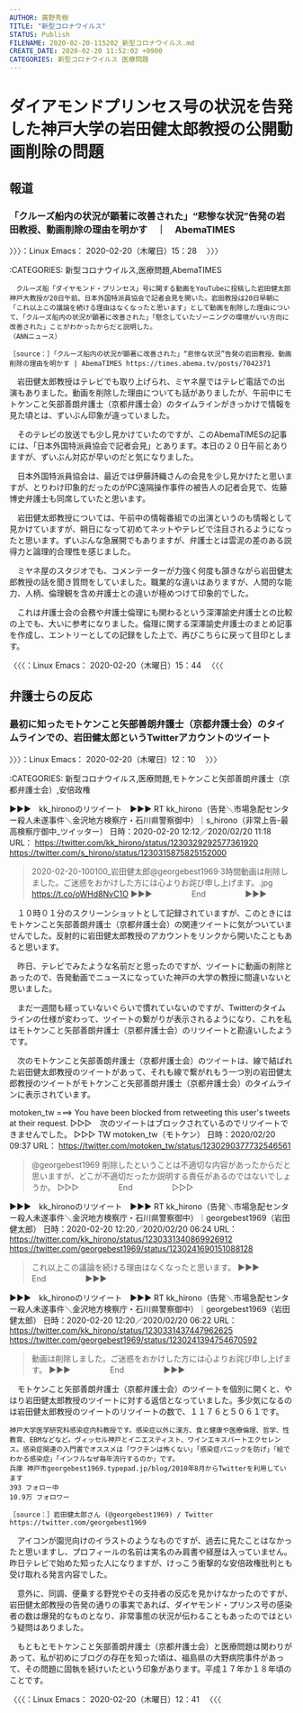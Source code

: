 ```yaml
---
AUTHOR: 廣野秀樹
TITLE: "新型コロナウイルス"
STATUS: Publish
FILENAME: 2020-02-20-115202_新型コロナウイルス.md
CREATE_DATE: 2020-02-20 11:52:02 +0900
CATEGORIES: 新型コロナウイルス 医療問題
---
```


# ダイアモンドプリンセス号の状況を告発した神戸大学の岩田健太郎教授の公開動画削除の問題

## 報道

### 「クルーズ船内の状況が顕著に改善された」“悲惨な状況”告発の岩田教授、動画削除の理由を明かす　｜　AbemaTIMES

〉〉〉：Linux Emacs： 2020-02-20（木曜日）15：28　 〉〉〉

:CATEGORIES: 新型コロナウイルス,医療問題,AbemaTIMES

```
　クルーズ船「ダイヤモンド・プリンセス」号に関する動画をYouTubeに投稿した岩田健太郎神戸大教授が20日午前、日本外国特派員協会で記者会見を開いた。岩田教授は20日早朝に「これ以上この議論を続ける理由はなくなったと思います」として動画を削除した理由について、「クルーズ船内の状況が顕著に改善された」「懸念していたゾーニングの環境がいい方向に改善された」ことがわかったからだと説明した。
（ANNニュース）

［source：］「クルーズ船内の状況が顕著に改善された」“悲惨な状況”告発の岩田教授、動画削除の理由を明かす | AbemaTIMES https://times.abema.tv/posts/7042371
```

　岩田健太郎教授はテレビでも取り上げられ、ミヤネ屋ではテレビ電話での出演もありました。動画を削除した理由についても話がありましたが、午前中にモトケンこと矢部善朗弁護士（京都弁護士会）のタイムラインがきっかけで情報を見た頃とは、ずいぶん印象が違っていました。

　そのテレビの放送でも少し見かけていたのですが、このAbemaTIMESの記事には、「日本外国特派員協会で記者会見」とあります。本日の２０日午前とありますが、ずいぶん対応が早いのだと気になりました。

　日本外国特派員協会は、最近では伊藤詩織さんの会見を少し見かけたと思いますが、とりわけ印象的だったのがPC遠隔操作事件の被告人の記者会見で、佐藤博史弁護士も同席していたと思います。

　岩田健太郎教授については、午前中の情報番組での出演というのも情報として見かけていますが、朔日になって初めてネットやテレビで注目されるようになったと思います。ずいぶんな急展開でもありますが、弁護士とは雲泥の差のある説得力と論理的合理性を感じました。

　ミヤネ屋のスタジオでも、コメンテーターが力強く何度も頷きながら岩田健太郎教授の話を聞き質問をしていました。職業的な違いはありますが、人間的な能力、人柄、倫理観を含め弁護士との違いが極めつけて印象的でした。

　これは弁護士会の会務や弁護士倫理にも関わるという深澤諭史弁護士との比較の上でも、大いに参考になりました。倫理に関する深澤諭史弁護士のまとめ記事を作成し、エントリーとしての記録をした上で、再びこちらに戻って目印とします。

〈〈〈：Linux Emacs： 2020-02-20（木曜日）15：44 　〈〈〈

## 弁護士らの反応

### 最初に知ったモトケンこと矢部善朗弁護士（京都弁護士会）のタイムラインでの、岩田健太郎というTwitterアカウントのツイート

〉〉〉：Linux Emacs： 2020-02-20（木曜日）12：10　 〉〉〉

:CATEGORIES: 新型コロナウイルス,医療問題,モトケンこと矢部善朗弁護士（京都弁護士会）,安倍政権

▶▶▶　kk_hironoのリツイート　▶▶▶
RT kk_hirono（告発＼市場急配センター殺人未遂事件＼金沢地方検察庁・石川県警察御中）｜s_hirono（非常上告-最高検察庁御中_ツイッター） 日時：2020-02-20 12:12／2020/02/20 11:18 URL： https://twitter.com/kk_hirono/status/1230329292577361920 https://twitter.com/s_hirono/status/1230315875825152000
> 2020-02-20-100100_岩田健太郎@georgebest1969·3時間動画は削除しました。ご迷惑をおかけした方には心よりお詫び申し上げます。.jpg https://t.co/oWHd8NvC1O
▶▶▶　　　　　End　　　　　▶▶▶

　１０時０１分のスクリーンショットとして記録されていますが、このときにはモトケンこと矢部善朗弁護士（京都弁護士会）の関連ツイートに気がついていませんでした。反射的に岩田健太郎教授のアカウントをリンクから開いたこともあると思います。

　昨日、テレビでみたような名前だと思ったのですが、ツイートに動画の削除とあったので、告発動画でニュースになっていた神戸の大学の教授に間違いないと思いました。

　まだ一週間も経っていないぐらいで慣れていないのですが、Twitterのタイムラインの仕様が変わって、ツイートの繋がりが表示されるようになり、これを私はモトケンこと矢部善朗弁護士（京都弁護士会）のリツイートと勘違いしたようです。

　次のモトケンこと矢部善朗弁護士（京都弁護士会）のツイートは、線で結ばれた岩田健太郎教授のツイートがあって、それも線で繋がれもう一つ別の岩田健太郎教授のツイートがモトケンこと矢部善朗弁護士（京都弁護士会）のタイムラインに表示されています。

motoken_tw ===> You have been blocked from retweeting this user's tweets at their request.
▷▷▷　次のツイートはブロックされているのでリツイートできませんでした。 ▷▷▷
TW motoken_tw（モトケン） 日時：2020/02/20 09:37 URL： https://twitter.com/motoken_tw/status/1230290377732546561
> @georgebest1969 削除したということは不適切な内容があったからだと思いますが、どこが不適切だったか説明する責任があるのではないでしょうか。
▷▷▷　　　　　End　　　　　▷▷▷

▶▶▶　kk_hironoのリツイート　▶▶▶
RT kk_hirono（告発＼市場急配センター殺人未遂事件＼金沢地方検察庁・石川県警察御中）｜georgebest1969（岩田健太郎） 日時：2020-02-20 12:20／2020/02/20 06:24 URL： https://twitter.com/kk_hirono/status/1230331340869926912 https://twitter.com/georgebest1969/status/1230241690151088128
> これ以上この議論を続ける理由はなくなったと思います。
▶▶▶　　　　　End　　　　　▶▶▶

▶▶▶　kk_hironoのリツイート　▶▶▶
RT kk_hirono（告発＼市場急配センター殺人未遂事件＼金沢地方検察庁・石川県警察御中）｜georgebest1969（岩田健太郎） 日時：2020-02-20 12:20／2020/02/20 06:22 URL： https://twitter.com/kk_hirono/status/1230331437447962625 https://twitter.com/georgebest1969/status/1230241394754670592
> 動画は削除しました。ご迷惑をおかけした方には心よりお詫び申し上げます。
▶▶▶　　　　　End　　　　　▶▶▶

　モトケンこと矢部善朗弁護士（京都弁護士会）のツイートを個別に開くと、やはり岩田健太郎教授のツイートに対する返信となっていました。多少気になるのは岩田健太郎教授のツイートのリツイートの数で、１１７６と５０６１です。

```
神戸大学医学研究科感染症内科教授です。感染症以外に漢方、食と健康や医療倫理、哲学、性教育、EBMなどなど。ヴィッセル神戸とイニエスティスト、ワインエキスパートエクセレンス。感染症関連の入門書でオススメは「ワクチンは怖くない」「感染症パニックを防げ」「絵でわかる感染症」「インフルなぜ毎年流行するのか」です。
兵庫 神戸市georgebest1969.typepad.jp/blog/2010年8月からTwitterを利用しています
393 フォロー中
10.9万 フォロワー

［source：］岩田健太郎さん (@georgebest1969) / Twitter https://twitter.com/georgebest1969
```

　アイコンが園児向けのイラストのようなものですが、過去に見たことはなかったと思いますし、プロフィールの名前は実名のみ肩書や経歴は入っていません。昨日テレビで始めた知った人になりますが、けっこう衝撃的な安倍政権批判とも受け取れる発言内容でした。

　意外に、同調、便乗する野党やその支持者の反応を見かけなかったのですが、岩田健太郎教授の告発の通りの事実であれば、ダイヤモンド・プリンス号の感染者の数は爆発的なものとなり、非常事態の状況が伝わることもあったのではという疑問はありました。

　もともとモトケンこと矢部善朗弁護士（京都弁護士会）と医療問題は関わりがあって、私が初めにブログの存在を知った頃は、福島県の大野病院事件があって、その問題に固執を続けいたという印象があります。平成１７年か１８年頃のことです。

〈〈〈：Linux Emacs： 2020-02-20（木曜日）12：41 　〈〈〈

